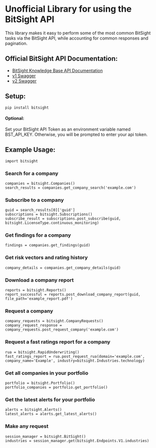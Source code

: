 # Unofficial Library for using the BitSight API

This library makes it easy to perform some of the most common BitSight tasks via the BitSight API, while accounting for
common responses and pagination.

## Official BitSight API Documentation:

- [BitSight Knowledge Base API Documentation](https://help.bitsighttech.com/hc/en-us/articles/231872628-API-Documentation-Overview)
- [v1 Swagger](https://service.bitsighttech.com/customer-api/v1/ui)
- [v2 Swagger](https://service.bitsighttech.com/customer-api/v2/ui)

## Setup:

```
pip install bitsight
```

#### Optional:

Set your BitSight API Token as an environment variable named BST_API_KEY. Otherwise, you will be prompted to enter your
api token.

## Example Usage:

```
import bitsight
```

### Search for a company

```
companies = bitsight.Companies()
search_results = companies.get_company_search('example.com')
```

### Subscribe to a company

```
guid = search_results[0]['guid']
subscriptions = bitsight.Subscriptions()
subscribe_result = subscriptions.post_subscribe(guid, bitsight.LicenseType.continuous_monitoring)
```

### Get findings for a company

```
findings = companies.get_findings(guid)
```

### Get risk vectors and rating history

```
company_details = companies.get_company_details(guid)
```

### Download a company report

```
reports = bitsight.Reports()
report_successful = reports.post_download_company_report(guid, file_path='example_report.pdf')
```

### Request a company

```
company_requests = bitsight.CompanyRequests()
company_request_response = company_requests.post_request_company('example.com')
```

### Request a fast ratings report for a company

```
rua = bitsight.RapidUnderwriting()
fast_ratings_report = rua.post_request_rua(domain='example.com', company_name='Example', industry=bitsight.Industries.technology)
```

### Get all companies in your portfolio

```
portfolio = bitsight.Portfolio()
portfolio_companies = portfolio.get_portfolio()
```

### Get the latest alerts for your portfolio

```
alerts = bitsight.Alerts()
latest_alerts = alerts.get_latest_alerts()
```

### Make any request

```
session_manager = bitsight.BitSight()
industries = session_manager.get(bitsight.Endpoints.V1.industries)
```


